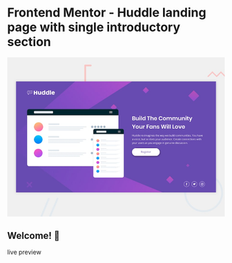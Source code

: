 # Frontend Mentor - Huddle landing page with single introductory section

![Design preview for the Huddle landing page with single introductory section](./design/desktop-preview.jpg)

## Welcome! 👋
live preview